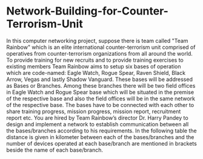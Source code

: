# Network-Building-for-Counter-Terrorism-Unit
In this computer networking project, suppose there is team called "Team Rainbow" which is an elite international counter-terrorism unit comprised of operatives from counter-terrorism organizations from all around the world. To provide training for new recruits and to provide training exercises to existing members Team Rainbow aims to setup six bases of operation which are code-named: Eagle Watch, Rogue Spear, Raven Shield, Black Arrow, Vegas and lastly Shadow Vanguard. These bases will be addressed as Bases or Branches. Among these branches there will be two field offices in Eagle Watch and Rogue Spear base which will be situated in the premise of the respective base and also the field offices will be in the same network of the respective base. The bases have to be connected with each other to share training progress, mission progress, mission report, recruitment report etc. You are hired by Team Rainbow’s director Dr. Harry Pandey to design and implement a network to establish communication between all the bases/branches according to his requirements. In the following table the distance is given in kilometer between each of the bases/branches and the number of devices operated at each base/branch are mentioned in brackets beside the name of each base/branch.
